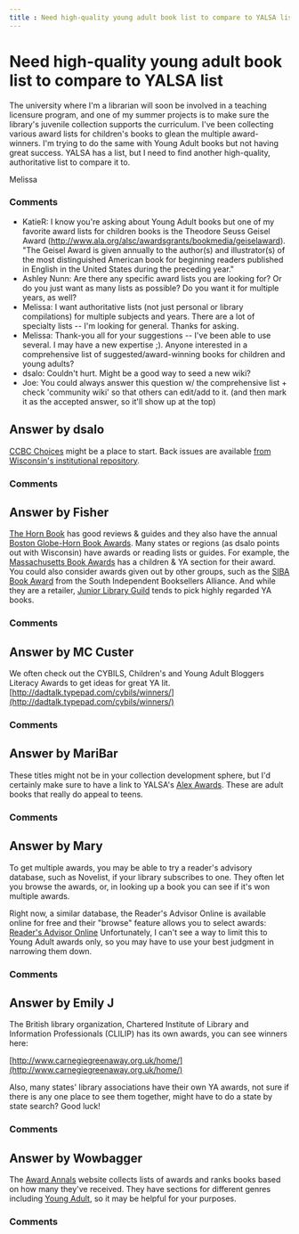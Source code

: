 ```yaml
---
title : Need high-quality young adult book list to compare to YALSA list
---
```

Need high-quality young adult book list to compare to YALSA list
=====================
The university where I'm a librarian will soon be involved in a teaching
licensure program, and one of my summer projects is to make sure the
library's juvenile collection supports the curriculum. I've been
collecting various award lists for children's books to glean the
multiple award-winners. I'm trying to do the same with Young Adult books
but not having great success. YALSA has a list, but I need to find
another high-quality, authoritative list to compare it to.

Melissa

### Comments ###
* KatieR: I know you're asking about Young Adult books but one of my favorite
award lists for children books is the Theodore Seuss Geisel Award
(http://www.ala.org/alsc/awardsgrants/bookmedia/geiselaward). "The
Geisel Award is given annually to the author(s) and illustrator(s) of
the most distinguished American book for beginning readers published in
English in the United States during the preceding year."
* Ashley Nunn: Are there any specific award lists you are looking for? Or do you just
want as many lists as possible? Do you want it for multiple years, as
well?
* Melissa: I want authoritative lists (not just personal or library compilations)
for multiple subjects and years. There are a lot of specialty lists --
I'm looking for general. Thanks for asking.
* Melissa: Thank-you all for your suggestions -- I've been able to use several. I
may have a new expertise ;). Anyone interested in a comprehensive list
of suggested/award-winning books for children and young adults?
* dsalo: Couldn't hurt. Might be a good way to seed a new wiki?
* Joe: You could always answer this question w/ the comprehensive list + check
'community wiki' so that others can edit/add to it. (and then mark it as
the accepted answer, so it'll show up at the top)


Answer by dsalo
----------------
[CCBC Choices](http://www.education.wisc.edu/ccbc/books/choices.asp)
might be a place to start. Back issues are available [from Wisconsin's
institutional repository](http://minds.wisconsin.edu/handle/1793/6571).

### Comments ###

Answer by Fisher
----------------
[The Horn Book](http://www.hbook.com/) has good reviews & guides and
they also have the annual [Boston Globe-Horn Book
Awards](http://www.hbook.com/resources/boston-globe-horn-book-awards/).
Many states or regions (as dsalo points out with Wisconsin) have awards
or reading lists or guides. For example, the [Massachusetts Book
Awards](http://www.massbook.org/bookawards.html) has a children & YA
section for their award. You could also consider awards given out by
other groups, such as the [SIBA Book
Award](http://www.authorsroundthesouth.com/siba-book-awards) from the
South Independent Booksellers Alliance. And while they are a retailer,
[Junior Library Guild](http://www.juniorlibraryguild.com/) tends to pick
highly regarded YA books.

### Comments ###

Answer by MC Custer
----------------
We often check out the CYBILS, Children's and Young Adult Bloggers
Literacy Awards to get ideas for great YA lit.
[http://dadtalk.typepad.com/cybils/winners/](http://dadtalk.typepad.com/cybils/winners/)

### Comments ###

Answer by MariBar
----------------
These titles might not be in your collection development sphere, but I'd
certainly make sure to have a link to YALSA's [Alex
Awards](http://www.ala.org/yalsa/booklists/alex). These are adult books
that really do appeal to teens.

### Comments ###

Answer by Mary
----------------
To get multiple awards, you may be able to try a reader's advisory
database, such as Novelist, if your library subscribes to one. They
often let you browse the awards, or, in looking up a book you can see if
it's won multiple awards.

Right now, a similar database, the Reader's Advisor Online is available
online for free and their "browse" feature allows you to select awards:
[Reader's Advisor
Online](http://www.readersadvisoronline.com/lu/RAbrowse?topic=132)
Unfortunately, I can't see a way to limit this to Young Adult awards
only, so you may have to use your best judgment in narrowing them down.

### Comments ###

Answer by Emily J  
----------------
The British library organization, Chartered Institute of Library and
Information Professionals (CLILIP) has its own awards, you can see
winners here:

[http://www.carnegiegreenaway.org.uk/home/](http://www.carnegiegreenaway.org.uk/home/)

Also, many states' library associations have their own YA awards, not
sure if there is any one place to see them together, might have to do a
state by state search? Good luck!

### Comments ###

Answer by Wowbagger
----------------
The [Award Annals](http://www.awardannals.com/) website collects lists
of awards and ranks books based on how many they've received. They have
sections for different genres including [Young
Adult](http://www.awardannals.com/v/Honor_roll%3aYoung_Adult_books), so
it may be helpful for your purposes.

### Comments ###

